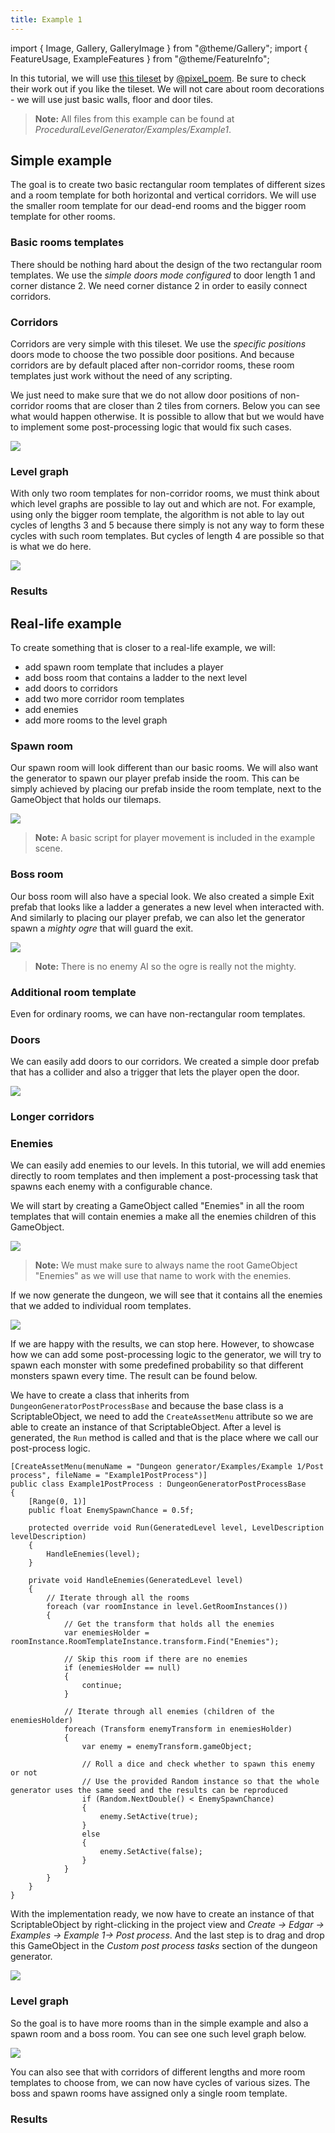 ```yaml
---
title: Example 1
---
```


import { Image, Gallery, GalleryImage } from "@theme/Gallery";
import { FeatureUsage, ExampleFeatures } from "@theme/FeatureInfo";

In this tutorial, we will use [this tileset](https://pixel-poem.itch.io/dungeon-assetpuck) by [@pixel_poem](https://twitter.com/pixel_poem). Be sure to check their work out if you like the tileset. We will not care about room decorations - we will use just basic walls, floor and  door tiles. 

<Gallery cols={2} fixedHeight>
    <GalleryImage src="img/v2/examples/example1_result1.png" caption="Simple example" />
    <GalleryImage src="img/v2/examples/example1_result_reallife1.png" caption="Real-life example" />
</Gallery>

> **Note:** All files from this example can be found at *ProceduralLevelGenerator/Examples/Example1*.

<ExampleFeatures id="example-1" />

## Simple example

The goal is to create two basic rectangular room templates of different sizes and a room template for both horizontal and vertical corridors. We will use the smaller room template for our dead-end rooms and the bigger room template for other rooms.

### Basic rooms templates

There should be nothing hard about the design of the two rectangular room templates. We use the *simple doors mode configured* to door length 1 and corner distance 2. We need corner distance 2 in order to easily connect corridors.

<Gallery cols={2} fixedHeight>
    <GalleryImage src="img/v2/examples/example1_room1.png" caption="Bigger room" />
    <GalleryImage src="img/v2/examples/example1_room2.png" caption="Smaller room" />
</Gallery>

### Corridors

Corridors are very simple with this tileset. We use the *specific positions* doors mode to choose the two possible door positions. And because corridors are by default placed after non-corridor rooms, these room templates just work without the need of any scripting.

<Gallery cols={2} fixedHeight>
    <GalleryImage src="img/original/example1_corridor_horizontal.png" caption="Horizontal corridor" />
    <GalleryImage src="img/original/example1_corridor_vertical.png" caption="Vertical corridor" />
</Gallery>

We just need to make sure that we do not allow door positions of non-corridor rooms that are closer than 2 tiles from corners. Below you can see what would happen otherwise. It is possible to allow that but we would have to implement some post-processing logic that would fix such cases.

<Image src="img/original/example1_wrong_corridor.png" caption="Incorrect corridor connection" />

### Level graph

With only two room templates for non-corridor rooms, we must think about which level graphs are possible to lay out and which are not. For example, using only the bigger room template, the algorithm is not able to lay out cycles of lengths 3 and 5 because there simply is not any way to form these cycles with such room templates. But cycles of length 4 are possible so that is what we do here.

<Image src="img/v2/examples/example1_level_graph1.png" caption="Level graph" />

### Results

<Gallery cols={2} fixedHeight>
    <GalleryImage src="img/v2/examples/example1_result2.png" caption="Example result" />
    <GalleryImage src="img/v2/examples/example1_result3.png" caption="Example result" />
</Gallery>

## Real-life example

To create something that is closer to a real-life example, we will:
- add spawn room template that includes a player
- add boss room that contains a ladder to the next level
- add doors to corridors
- add two more corridor room templates
- add enemies
- add more rooms to the level graph

### Spawn room

Our spawn room will look different than our basic rooms. We will also want the generator to spawn our player prefab inside the room. This can be simply achieved by placing our prefab inside the room template, next to the GameObject that holds our tilemaps.

<Image src="img/v2/examples/example1_spawn.png" caption="Spawn room with player prefab" />

> **Note:** A basic script for player movement is included in the example scene.

### Boss room

Our boss room will also have a special look. We also created a simple Exit prefab that looks like a ladder a generates a new level when interacted with. And similarly to placing our player prefab, we can also let the generator spawn a *mighty ogre* that will guard the exit.

<Image src="img/v2/examples/example1_boss.png" caption="Boss room template with exit prefab" />

> **Note:** There is no enemy AI so the ogre is really not the mighty.

### Additional room template

Even for ordinary rooms, we can have non-rectangular room templates.

<Gallery cols={2} fixedHeight>
    <GalleryImage src="img/original/example1_room3.png" caption="Additional room tempalte" />
</Gallery>

### Doors

We can easily add doors to our corridors. We created a simple door prefab that has a collider and also a trigger that lets the player open the door.

<Image src="img/v2/examples/example1_corridor_doors.png" caption="Corridor with doors" />

### Longer corridors

<Gallery cols={2} fixedHeight>
    <GalleryImage src="img/v2/examples/example1_corridor_horizontal2.png" caption="Longer horizontal corridor" />
    <GalleryImage src="img/v2/examples/example1_corridor_vertical2.png" caption="Longer vertical corridor" />
</Gallery>

### Enemies

We can easily add enemies to our levels. In this tutorial, we will add enemies directly to room templates and then implement a post-processing task that spawns each enemy with a configurable chance. 

We will start by creating a GameObject called "Enemies" in all the room templates that will contain enemies a make all the enemies children of this GameObject.

<Image src="img/v2/examples/example1/room_with_monsters.png" caption="Enemies added to the room template" />

> **Note:** We must make sure to always name the root GameObject "Enemies" as we will use that name to work with the enemies.

If we now generate the dungeon, we will see that it contains all the enemies that we added to individual room templates.

<Image src="img/v2/examples/example1/dungeon_with_monsters.png" caption="Dungeon with monsters" />

If we are happy with the results, we can stop here. However, to showcase how we can add some post-processing logic to the generator, we will try to spawn each monster with some predefined probability so that different monsters spawn every time. The result can be found below.

We have to create a class that inherits from `DungeonGeneratorPostProcessBase` and because the base class is a ScriptableObject, we need to add the `CreateAssetMenu` attribute so we are able to create an instance of that ScriptableObject. After a level is generated, the `Run` method is called and that is the place where we call our post-process logic.

    [CreateAssetMenu(menuName = "Dungeon generator/Examples/Example 1/Post process", fileName = "Example1PostProcess")]
    public class Example1PostProcess : DungeonGeneratorPostProcessBase
    {
        [Range(0, 1)]
        public float EnemySpawnChance = 0.5f;

        protected override void Run(GeneratedLevel level, LevelDescription levelDescription)
        { 
            HandleEnemies(level);
        }

        private void HandleEnemies(GeneratedLevel level)
        {
            // Iterate through all the rooms
            foreach (var roomInstance in level.GetRoomInstances())
            {
                // Get the transform that holds all the enemies
                var enemiesHolder = roomInstance.RoomTemplateInstance.transform.Find("Enemies");

                // Skip this room if there are no enemies
                if (enemiesHolder == null)
                {
                    continue;
                }

                // Iterate through all enemies (children of the enemiesHolder)
                foreach (Transform enemyTransform in enemiesHolder)
                {
                    var enemy = enemyTransform.gameObject;

                    // Roll a dice and check whether to spawn this enemy or not
                    // Use the provided Random instance so that the whole generator uses the same seed and the results can be reproduced
                    if (Random.NextDouble() < EnemySpawnChance)
                    {
                        enemy.SetActive(true);
                    }
                    else
                    {
                        enemy.SetActive(false);
                    }
                }
            }
        }
    }

With the implementation ready, we now have to create an instance of that ScriptableObject by right-clicking in the project view and *Create -> Edgar -> Examples -> Example 1-> Post process*. And the last step is to drag and drop this GameObject in the *Custom post process tasks* section of the dungeon generator.

<Image src="img/v2/examples/example1/custom_post_process.png" caption="Add the ScriptableObject to the Custom post process tasks array" />

### Level graph

So the goal is to have more rooms than in the simple example and also a spawn room and a boss room. You can see one such level graph below.

<Image src="img/v2/examples/example1_level_graph2.png" caption="Level graph" />

You can also see that with corridors of different lengths and more room templates to choose from, we can now have cycles of various sizes. The boss and spawn rooms have assigned only a single room template.

### Results

<Gallery cols={2} fixedHeight>
    <GalleryImage src="img/v2/examples/example1_result_reallife2.png" caption="Example result" />
    <GalleryImage src="img/v2/examples/example1_result_reallife3.png" caption="Example result" />
    <GalleryImage src="img/v2/examples/example1_result_reallife4.png" caption="Example result with enemies" />
    <GalleryImage src="img/v2/examples/example1_result_reallife5.png" caption="Example result with enemies" />
</Gallery>
